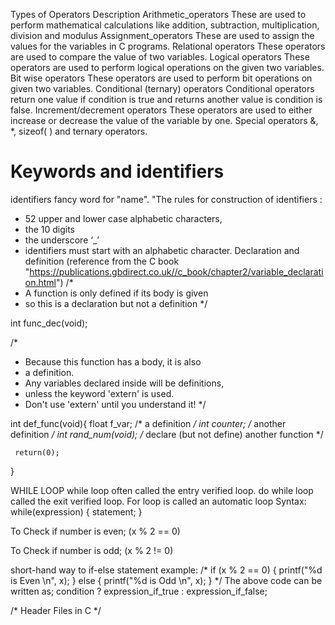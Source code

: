 
Types of Operators 
Description
Arithmetic_operators	These are used to perform mathematical calculations like addition, subtraction, multiplication, division and modulus
Assignment_operators	These are used to assign the values for the variables in C programs.
Relational operators    These operators are used to compare the value of two variables.
Logical operators       These operators are used to perform logical operations on the given two variables.
Bit wise operators      These operators are used to perform bit operations on given two variables.
Conditional (ternary) operators     Conditional operators return one value if condition is true and returns another value is condition is false.
Increment/decrement operators       These operators are used to either increase or decrease the value of the variable by one.
Special operators                   &, *, sizeof( ) and ternary operators.

 # Keywords and identifiers
 identifiers fancy word for "name".
 "The rules for  construction of identifiers :  
 * 52 upper and lower case alphabetic characters, 
 * the 10 digits  
 * the underscore ‘_’ 
 * identifiers must start with an alphabetic character.
Declaration and definition (reference from the C book "https://publications.gbdirect.co.uk//c_book/chapter2/variable_declaration.html")
 /*
* A function is only defined if its body is given
* so this is a declaration but not a definition
*/

int func_dec(void);

/*
* Because this function has a body, it is also
* a definition.
* Any variables declared inside will be definitions,
* unless the keyword 'extern' is used.
* Don't use 'extern' until you understand it!
*/

int def_func(void){
     float f_var;            /* a definition */
     int counter;            /* another definition */
     int rand_num(void);     /* declare (but not define) another function */

     return(0);
}


WHILE LOOP
while loop often called the entry verified loop.
do while loop called the exit verified loop.
For loop is called an automatic loop
Syntax:
while(expression)
{
    statement;
}

To Check if number is even;
(x % 2 == 0)

To Check if number is odd;
(x % 2 != 0)

short-hand way to if-else statement
example:
/* if (x % 2 == 0) {
    printf("%d is Even \n", x);
} else {
    printf("%d is Odd \n", x);
}
*/
The above code can be written as;
condition ? expression_if_true : expression_if_false;


/* Header Files in C */

